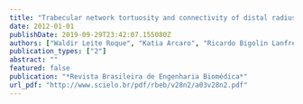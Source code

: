 ```yaml
---
title: "Trabecular network tortuosity and connectivity of distal radius from microtomographic images"
date: 2012-01-01
publishDate: 2019-09-29T23:42:07.155080Z
authors: ["Waldir Leite Roque", "Katia Arcaro", "Ricardo Bigolin Lanfredi"]
publication_types: ["2"]
abstract: ""
featured: false
publication: "*Revista Brasileira de Engenharia Biomédica*"
url_pdf: "http://www.scielo.br/pdf/rbeb/v28n2/a03v28n2.pdf"
---
```


